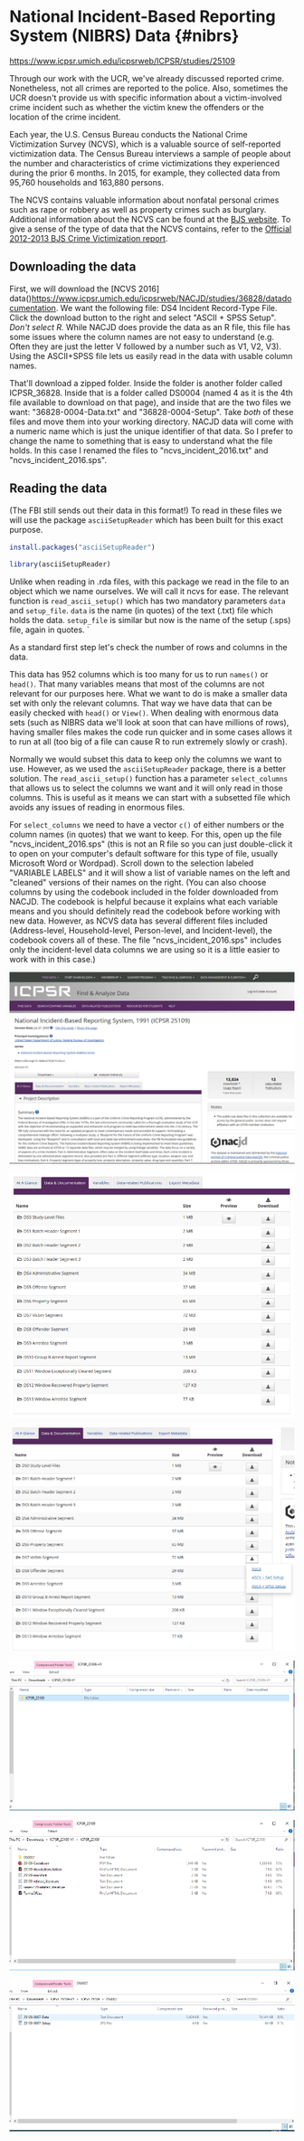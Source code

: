 
# National Incident-Based Reporting System (NIBRS) Data {#nibrs}

https://www.icpsr.umich.edu/icpsrweb/ICPSR/studies/25109

Through our work with the UCR, we've already discussed reported crime. Nonetheless, not all crimes are reported to the police. Also, sometimes the UCR doesn't provide us with specific information about a victim-involved crime incident such as whether the victim knew the offenders or the location of the crime incident.

Each year, the U.S. Census Bureau conducts the National Crime Victimization Survey (NCVS), which is a valuable source of self-reported victimization data. The Census Bureau interviews a sample of people about the number and characteristics of crime victimizations they experienced during the prior 6 months. In 2015, for example, they collected data from 95,760 households and 163,880 persons.

The NCVS contains valuable information about nonfatal personal crimes such as rape or robbery as well as property crimes such as burglary. Additional information about the NCVS can be found at the [BJS website](https://www.bjs.gov/index.cfm?ty=dcdetail&iid=245). To give a sense of the type of data that the NCVS contains, refer to the [Official 2012-2013 BJS Crime Victimization report](http://www.bjs.gov/content/pub/pdf/cv12.pdf).

## Downloading the data

First, we will download the [NCVS 2016] data()https://www.icpsr.umich.edu/icpsrweb/NACJD/studies/36828/datadocumentation. We want the following file: DS4 Incident Record-Type File. Click the download button to the right and select "ASCII + SPSS Setup". *Don't select R.* While NACJD does provide the data as an R file, this file has some issues where the column names are not easy to understand (e.g. Often they are just the letter V followed by a number such as V1, V2, V3). Using the ASCII+SPSS file lets us easily read in the data with usable column names. 

That'll download a zipped folder. Inside the folder is another folder called ICPSR_36828. Inside that is a folder called DS0004 (named 4 as it is the 4th file available to download on that page), and inside that are the two files we want: "36828-0004-Data.txt" and "36828-0004-Setup". Take *both* of these files and move them into your working directory. NACJD data will come with a numeric name which is just the unique identifier of that data. So I prefer to change the name to something that is easy to understand what the file holds. In this case I renamed the files to "ncvs_incident_2016.txt" and "ncvs_incident_2016.sps".

## Reading the data

(The FBI still sends out their data in this format!) To read in these files we will use the package `asciiSetupReader` which has been built for this exact purpose. 


```r
install.packages("asciiSetupReader")
```


```r
library(asciiSetupReader)
```

Unlike when reading in .rda files, with this package we read in the file to an object which we name ourselves. We will call it ncvs for ease. The relevant function is `read_ascii_setup()` which has two mandatory parameters `data` and `setup_file`. `data` is the name (in quotes) of the text (.txt) file which holds the data. `setup_file` is similar but now is the name of the setup (.sps) file, again in quotes. 
`

As a standard first step let's check the number of rows and columns in the data.


This data has 952 columns which is too many for us to run `names()` or `head()`. That many variables means that most of the columns are not relevant for our purposes here. What we want to do is make a smaller data set with only the relevant columns. That way we have data that can be easily checked with `head()` or `View()`. When dealing with enormous data sets (such as NIBRS data we'll look at soon that can have millions of rows), having smaller files makes the code run quicker and in some cases allows it to run at all (too big of a file can cause R to run extremely slowly or crash). 

Normally we would subset this data to keep only the columns we want to use. However, as we used the `asciiSetupReader` package, there is a better solution. The `read_ascii_setup()` function has a parameter `select_columns` that allows us to select the columns we want and it will only read in those columns. This is useful as it means we can start with a subsetted file which avoids any issues of reading in enormous files.

For `select_columns` we need to have a vector `c()` of either numbers or the column names (in quotes) that we want to keep. For this, open up the file "ncvs_incident_2016.sps" (this is not an R file so you can just double-click it to open on your computer's default software for this type of file, usually Microsoft Word or Wordpad). Scroll down to the selection labeled "VARIABLE LABELS" and it will show a list of variable names on the left and "cleaned" versions of their names on the right. (You can also choose columns by using the codebook included in the folder downloaded from NACJD. The codebook is helpful because it explains what each variable means and you should definitely read the codebook before working with new data. However, as NCVS data has several different files included (Address-level, Household-level, Person-level, and Incident-level), the codebook covers all of these. The file "ncvs_incident_2016.sps" includes only the incident-level data columns we are using so it is a little easier to work with in this case.)


![](images/nibrs_1.PNG)

![](images/nibrs_2.PNG)

![](images/nibrs_3.PNG)

![](images/nibrs_4.PNG)

![](images/nibrs_5.PNG)

![](images/nibrs_6.PNG)
